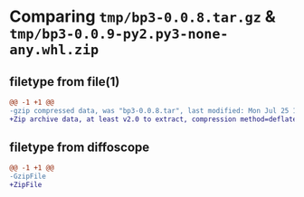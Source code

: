 # Comparing `tmp/bp3-0.0.8.tar.gz` & `tmp/bp3-0.0.9-py2.py3-none-any.whl.zip`

## filetype from file(1)

```diff
@@ -1 +1 @@
-gzip compressed data, was "bp3-0.0.8.tar", last modified: Mon Jul 25 13:18:59 2022, max compression
+Zip archive data, at least v2.0 to extract, compression method=deflate
```

## filetype from diffoscope

```diff
@@ -1 +1 @@
-GzipFile
+ZipFile
```

